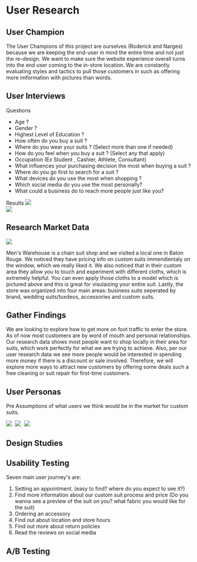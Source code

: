 # User Research

## User Champion
The User Champions of this project are ourselves (Roderick and Narges) because we are keeping the end-user in mind the entire time and not just the re-design. We want to make sure the website experience overall turns into the end user coming to the in-store location. We are constantly evaluating styles and tactics to pull those customers in such as offering more imformation with pictures than words.

## User Interviews
Questions 

* Age ?
* Gender ?
* Highest Level of Education ?
* How often do you buy a suit ?
* Where do you wear your suits ? (Select more than one if needed)
* How do you feel when you buy a suit ? (Select any that apply)
* Occupation (Ex Student , Cashier, Athlete, Consultant)
* What influences your purchasing decision the most when buying a suit ?
* Where do you go first to search for a suit ?
* What devices do you use the most when shopping ?
* Which social media do you use the most personally? 
* What could a business do to reach more people just like you?

Results
 <kbd>
   <img src="Images/Survey_Results01.jpg">
 </kbd>
<br/>
 <kbd>
   <img src="Images/Survey_Results02.jpg">
 </kbd>


## Research Market Data
 <kbd>
   <img src="Images/MensWarehouseCollage.png">
 </kbd>

Men's Warehouse is a chain suit shop and we visited a local one in Baton Rouge. We noticed they have pricing info on custom suits immendientaly on the window, which we really liked it. We also noticed that in their custom area they allow you to touch and experiment with different cloths, which is extremely helpful. You can even apply those cloths to a model which is pictured above and this is great for visulaizing your entire suit. Lastly, the store was organized into four main areas: business suits seperated by brand, wedding suits/tuxdeos, accessories and custom suits.

## Gather Findings

We are looking to explore how to get more on foot traffic to enter the store. As of now most customers are by word of mouth and personal relationships. Our research data shows most people want to shop locally in their area for suits, which work perfectly for what we are trying to achieve. Also, per our user research data we see more people would be interested in spending more money if there is a discount or sale involved. Therefore, we will explore more ways to attract new customers by offering some deals such a free cleaning or suit repair for first-time customers. 

## User Personas

Pre Assumptions of what users we think would be in the market for custom suits. 

  <kbd>
   <img src="Images/user-Personas-R&N.png">
 </kbd>
   <kbd>
   <img src="Images/user-Personas-R&N2.png">
 </kbd>
   <kbd>
   <img src="Images/user-Personas-R&N3.png">
 </kbd>
 
## Design Studies

## Usability Testing

Seven main user journey's are: 
1. Setting an appointment. (easy to find? where do you expect to see it?)
2. Find more information about our custom suit process and price (Do you wanna see a preview of the suit on you? what fabric you would like for the suit)
3. Ordering an accessory
4. Find out about location and store hours
5. Find out more about return policies
6. Read the reviews on social media 

## A/B Testing

